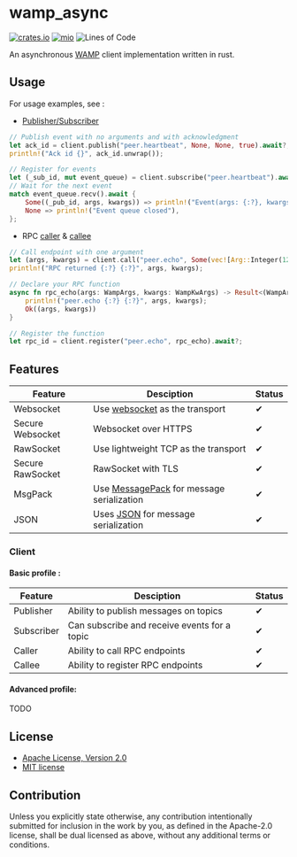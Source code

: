 # wamp_async
[![crates.io](https://img.shields.io/crates/v/wamp_async.svg)](https://crates.io/crates/wamp_async)
[![mio](https://docs.rs/wamp_async/badge.svg)](https://docs.rs/wamp_async/)
![Lines of Code](https://tokei.rs/b1/github/elast0ny/wamp_async)

An asynchronous [WAMP](https://wamp-proto.org/) client implementation written in rust.

## Usage

For usage examples, see :
- [Publisher/Subscriber](https://github.com/elast0ny/wamp_async/blob/master/examples/pubsub.rs)
```rust
// Publish event with no arguments and with acknowledgment
let ack_id = client.publish("peer.heartbeat", None, None, true).await?;
println!("Ack id {}", ack_id.unwrap());
```
```rust
// Register for events
let (_sub_id, mut event_queue) = client.subscribe("peer.heartbeat").await?;
// Wait for the next event
match event_queue.recv().await {
    Some((_pub_id, args, kwargs)) => println!("Event(args: {:?}, kwargs: {:?})", args, kwargs),
    None => println!("Event queue closed"),
};
```
- RPC [caller](https://github.com/elast0ny/wamp_async/blob/master/examples/rpc_caller.rs) & [callee](https://github.com/elast0ny/wamp_async/blob/master/examples/rpc_callee.rs)
```rust
// Call endpoint with one argument
let (args, kwargs) = client.call("peer.echo", Some(vec![Arg::Integer(12)]), None).await?;
println!("RPC returned {:?} {:?}", args, kwargs);
```
```rust
// Declare your RPC function
async fn rpc_echo(args: WampArgs, kwargs: WampKwArgs) -> Result<(WampArgs, WampKwArgs), WampError> {
    println!("peer.echo {:?} {:?}", args, kwargs);
    Ok((args, kwargs))
}

// Register the function
let rpc_id = client.register("peer.echo", rpc_echo).await?;
```

## Features
| Feature | Desciption | Status |
|---------|------------|--------|
|Websocket| Use [websocket](https://en.wikipedia.org/wiki/WebSocket) as the transport | ✔ |
|Secure Websocket| Websocket over HTTPS | ✔ |
| RawSocket | Use lightweight TCP as the transport | ✔ |
| Secure RawSocket | RawSocket with TLS | ✔ |
|MsgPack| Use [MessagePack](https://en.wikipedia.org/wiki/MessagePack) for message serialization | ✔ |
|JSON | Uses [JSON](https://en.wikipedia.org/wiki/JSON#Example) for message serialization | ✔ |
### Client
#### Basic profile :

| Feature | Desciption | Status |
|---------|------------|--------|
| Publisher | Ability to publish messages on topics | ✔ |
| Subscriber | Can subscribe and receive events for a topic | ✔ |
| Caller | Ability to call RPC endpoints | ✔ |
| Callee | Ability to register RPC endpoints | ✔ |

#### Advanced profile:

TODO

## License

 * [Apache License, Version 2.0](http://www.apache.org/licenses/LICENSE-2.0)
 * [MIT license](http://opensource.org/licenses/MIT)

## Contribution

Unless you explicitly state otherwise, any contribution intentionally submitted
for inclusion in the work by you, as defined in the Apache-2.0 license, shall be
dual licensed as above, without any additional terms or conditions.
